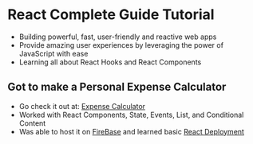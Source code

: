 # React Complete Guide Tutorial  
- Building powerful, fast, user-friendly and reactive web apps 
- Provide amazing user experiences by leveraging the power of JavaScript with ease 
- Learning all about React Hooks and React Components

## Got to make a Personal Expense Calculator
- Go check it out at: [Expense Calculator](https://personalexpensecalculatordemo.web.app/)
- Worked with React Components, State, Events, List, and Conditional Content
- Was able to host it on [FireBase](https://www.youtube.com/watch?v=meofoNuK3vo) and learned basic [React Deployment](https://create-react-app.dev/docs/deployment/)